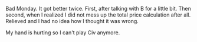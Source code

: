 Bad Monday. It got better twice. First, after talking with B for a little bit. Then second, when I realized I did not mess up the total price calculation after all. Relieved and I had no idea how I thought it was wrong.

My hand is hurting so I can't play Civ anymore.
